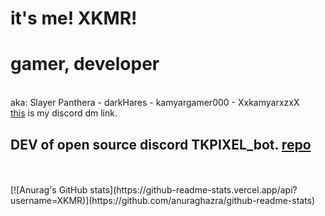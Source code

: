 # it's me! XKMR!
<h1>gamer, developer</h1><br/>
aka: Slayer Panthera - darkHares - kamyargamer000 - XxkamyarxzxX<br/>
<a href="https://discord.com/channels/@me/745157949122543686">this</a> is my discord dm link.<br/>
<h2>DEV of open source discord TKPIXEL_bot. <a href="https://github.com/XKMR/tkpixel-js-bot">repo</a></h2>
<br/><br/>
[![Anurag's GitHub stats](https://github-readme-stats.vercel.app/api?username=XKMR)](https://github.com/anuraghazra/github-readme-stats)
